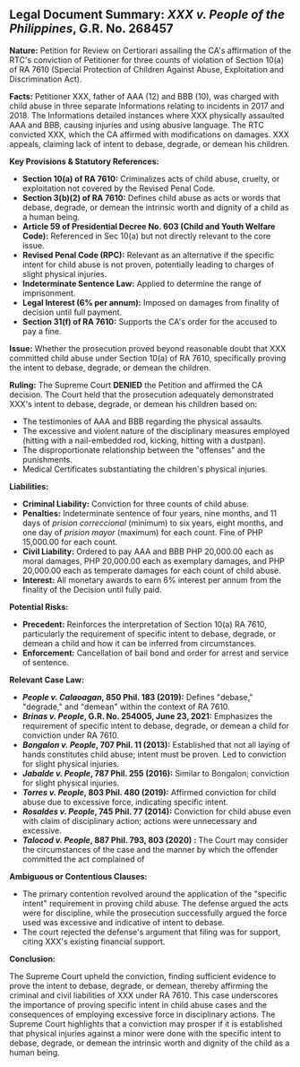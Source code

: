 ## Legal Document Summary: *XXX v. People of the Philippines*, G.R. No. 268457

**Nature:** Petition for Review on Certiorari assailing the CA's affirmation of the RTC's conviction of Petitioner for three counts of violation of Section 10(a) of RA 7610 (Special Protection of Children Against Abuse, Exploitation and Discrimination Act).

**Facts:** Petitioner XXX, father of AAA (12) and BBB (10), was charged with child abuse in three separate Informations relating to incidents in 2017 and 2018.  The Informations detailed instances where XXX physically assaulted AAA and BBB, causing injuries and using abusive language.  The RTC convicted XXX, which the CA affirmed with modifications on damages. XXX appeals, claiming lack of intent to debase, degrade, or demean his children.

**Key Provisions & Statutory References:**

*   **Section 10(a) of RA 7610:**  Criminalizes acts of child abuse, cruelty, or exploitation not covered by the Revised Penal Code.
*   **Section 3(b)(2) of RA 7610:** Defines child abuse as acts or words that debase, degrade, or demean the intrinsic worth and dignity of a child as a human being.
*   **Article 59 of Presidential Decree No. 603 (Child and Youth Welfare Code):** Referenced in Sec 10(a) but not directly relevant to the core issue.
*   **Revised Penal Code (RPC):**  Relevant as an alternative if the specific intent for child abuse is not proven, potentially leading to charges of slight physical injuries.
*   **Indeterminate Sentence Law:** Applied to determine the range of imprisonment.
*   **Legal Interest (6% per annum):** Imposed on damages from finality of decision until full payment.
*   **Section 31(f) of RA 7610:** Supports the CA's order for the accused to pay a fine.

**Issue:** Whether the prosecution proved beyond reasonable doubt that XXX committed child abuse under Section 10(a) of RA 7610, specifically proving the intent to debase, degrade, or demean the children.

**Ruling:**  The Supreme Court **DENIED** the Petition and affirmed the CA decision. The Court held that the prosecution adequately demonstrated XXX's intent to debase, degrade, or demean his children based on:

*   The testimonies of AAA and BBB regarding the physical assaults.
*   The excessive and violent nature of the disciplinary measures employed (hitting with a nail-embedded rod, kicking, hitting with a dustpan).
*   The disproportionate relationship between the "offenses" and the punishments.
* Medical Certificates substantiating the children's physical injuries.

**Liabilities:**

*   **Criminal Liability:** Conviction for three counts of child abuse.
*   **Penalties:** Indeterminate sentence of four years, nine months, and 11 days of *prision correccional* (minimum) to six years, eight months, and one day of *prision mayor* (maximum) for each count. Fine of PHP 15,000.00 for each count.
*   **Civil Liability:**  Ordered to pay AAA and BBB PHP 20,000.00 each as moral damages, PHP 20,000.00 each as exemplary damages, and PHP 20,000.00 each as temperate damages for each count of child abuse.
*   **Interest:** All monetary awards to earn 6% interest per annum from the finality of the Decision until fully paid.

**Potential Risks:**

*   **Precedent:** Reinforces the interpretation of Section 10(a) RA 7610, particularly the requirement of specific intent to debase, degrade, or demean a child and how it can be inferred from circumstances.
*   **Enforcement:**  Cancellation of bail bond and order for arrest and service of sentence.

**Relevant Case Law:**

*   ***People v. Calaoagan*, 850 Phil. 183 (2019):**  Defines "debase," "degrade," and "demean" within the context of RA 7610.
*   ***Brinas v. People*, G.R. No. 254005, June 23, 2021:**  Emphasizes the requirement of specific intent to debase, degrade, or demean a child for conviction under RA 7610.
*   ***Bongalon v. People*, 707 Phil. 11 (2013):** Established that not all laying of hands constitutes child abuse; intent must be proven. Led to conviction for slight physical injuries.
*   ***Jabalde v. People*, 787 Phil. 255 (2016):** Similar to Bongalon; conviction for slight physical injuries.
*   ***Torres v. People*, 803 Phil. 480 (2019):** Affirmed conviction for child abuse due to excessive force, indicating specific intent.
*   ***Rosaldes v. People*, 745 Phil. 77 (2014):** Conviction for child abuse even with claim of disciplinary action; actions were unnecessary and excessive.
*   ***Talocod v. People*, 887 Phil. 793, 803 (2020) :** The Court may consider the circumstances of the case and the manner by which the offender committed the act complained of

**Ambiguous or Contentious Clauses:**

*   The primary contention revolved around the application of the "specific intent" requirement in proving child abuse. The defense argued the acts were for discipline, while the prosecution successfully argued the force used was excessive and indicative of intent to debase.
*   The court rejected the defense's argument that filing was for support, citing XXX's existing financial support.

**Conclusion:**

The Supreme Court upheld the conviction, finding sufficient evidence to prove the intent to debase, degrade, or demean, thereby affirming the criminal and civil liabilities of XXX under RA 7610. This case underscores the importance of proving specific intent in child abuse cases and the consequences of employing excessive force in disciplinary actions. The Supreme Court highlights that a conviction may prosper if it is established that physical injuries against a minor were done with the specific intent to debase, degrade, or demean the intrinsic worth and dignity of the child as a human being.
